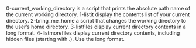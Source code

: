 0-current_working_directory is a script that prints the absolute path name of the current working directory.
1-listit display the contents list of your current directory.
2-bring_me_home a script that changes the working directory to the user’s home directory.
3-listfiles display current directory contents in a long format.
4-listmorefiles display current directory contents, including hidden files (starting with .). Use the long format.
